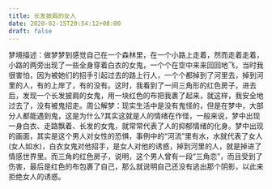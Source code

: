 ```yaml
---
title: 长发披肩的女人
date: 2020-02-15T20:54:12+08:00
draft: false
---
```


梦境描述：做梦梦到感觉自己在一个森林里，在一个小路上走着，然而走着走着，小路的两旁出现了一些全身穿着白衣的女鬼，一个个在空中来来回回地飞，当时我很害怕，因为被她们的招手引起过去的路上行人，一个个都掉到了河里去，掉到河里的人，有的上岸了，有的没有。这时，我看到了一间三角形的红色房子，进去后，发现一个长发披肩的女鬼，用一块红色的布把我裹了起来，就这样，我安全地过去了，没有被鬼招走。周公解梦：现实生活中是没有鬼怪的，但是在梦中，大部分人都能遇到鬼，这是为什么?其实这就是人的情绪在作怪，一般来说，梦中出现一身白衣、走路飘着、长发的女鬼，就常常代表了人的抑郁情绪的化身。梦中出现的画面，其实是这个男人对女性的恐惧，事例中的“河流”里有水，水就代表了女人(女人如水)，白衣女鬼对他招手，是女人对他的诱惑，掉到河里的人，就是掉进了情感世界里。而三角的红色房子，说明，这个男人曾有一段“三角恋”，而且受到了伤害，最后是红色的布包裹了自己，那么就说明自己还没有逃出那个阴影，以此来拒绝女人的诱惑。